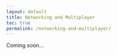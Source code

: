 ```yaml
---
layout: default
title: Networking and Multiplayer
toc: true
permalink: /networking-and-multiplayer/
---
```


Coming soon...